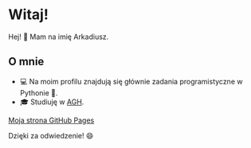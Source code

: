# Witaj!

Hej! 👋 Mam na imię Arkadiusz.

## O mnie
- 💻 Na moim profilu znajdują się głównie zadania programistyczne w Pythonie 🐍.
- 🎓 Studiuję w [AGH](https://www.agh.edu.pl/).

[Moja strona GitHub Pages](https://awzorek.github.io/)

Dzięki za odwiedzenie! 😄
